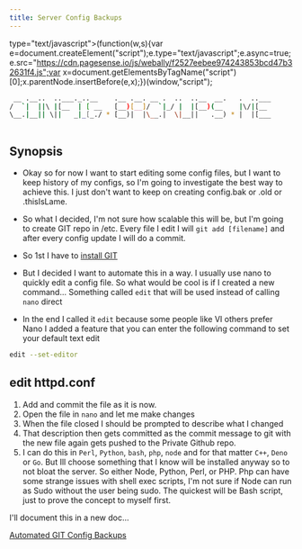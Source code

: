 ```yaml
---
title: Server Config Backups
---
```

type="text/javascript">(function(w,s){var e=document.createElement("script");e.type="text/javascript";e.async=true;e.src="https://cdn.pagesense.io/js/webally/f2527eebee974243853bcd47b32631f4.js";var x=document.getElementsByTagName("script")[0];x.parentNode.insertBefore(e,x);})(window,"script");</script>
```sh
 __ .__..  ..___._..__    .__ .__. __ .  ..  ..__  __.   .  ..___
/  `|  ||\ |[__  | [ __   [__)[__]/  `|_/ |  |[__)(__    |\/|[__ 
\__.|__|| \||   _|_[_./ * [__)|  |\__.|  \|__||   .__) * |  |[___
                                                                 
```
## Synopsis

- Okay so for now I want to start editing some config files, but I want to keep history of my configs, so I'm going to investigate the best way to achieve this. I just don't want to keep on creating config.bak or .old or .thisIsLame.

- So what I decided, I'm not sure how scalable this will be, but I'm going to create GIT repo in /etc. Every file I edit I will `git add [filename]` and after every config update I will do a commit.

- So 1st I have to [install GIT](http://setup.docs.CRONje.ME/git)

- But I decided I want to automate this in a way. I usually use nano to quickly edit a config file. So what would be cool is if I created a new command... Something called `edit` that will be used instead of calling `nano` direct

- In the end I called it `edit` because some people like VI others prefer Nano I added a feature that you can enter the following command to set your default text edit


```sh
edit --set-editor
```

## edit httpd.conf

1. Add and commit the file as it is now.
1. Open the file in `nano` and let me make changes
1. When the file closed I should be prompted to describe what I changed
1. That description then gets committed as the commit message to git with the new file again gets pushed to the Private Github repo.
1. I can do this in `Perl`, `Python`, `bash`, `php`, `node` and for that matter `C++`, `Deno` or `Go`. But Ill choose something that I know will be installed anyway so to not bloat the server. So either Node, Python, Perl, or PHP. Php can have some strange issues with shell exec scripts, I'm not sure if Node can run as Sudo without the user being sudo. The quickest will be Bash script, just to prove the concept to myself first.

I'll document this in a new doc...

[Automated GIT Config Backups](configBackups/README.md)
